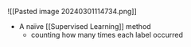 ![[Pasted image 20240301114734.png]]
- A naïve [[Supervised Learning]] method
	- counting how many times each label occurred